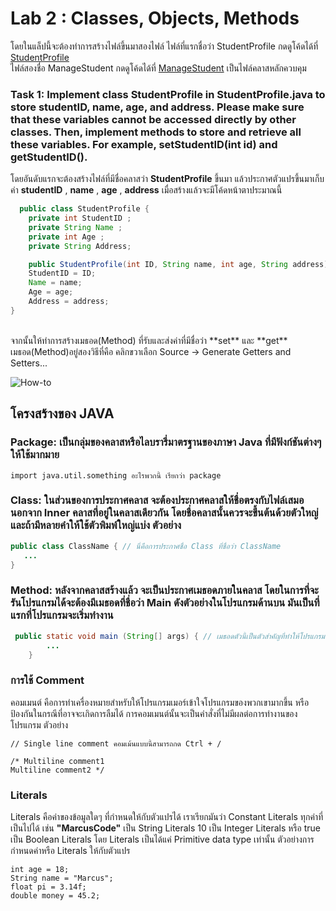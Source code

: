 
# Lab 2 : Classes, Objects, Methods
โดยในแล็ปนี้จะต้องทำการสร้างไฟล์ขึ้นมาสองไฟล์ ไฟล์ที่แรกชื่อว่า StudentProfile กดดูโค้ดได้ที่ [StudentProfile](https://github.com/SunatP/Java/blob/master/Week%202/StudentProfile.java) </br>
ไฟล์สองชื่อ ManageStudent กดดูโค้ดได้ที่ [ManageStudent](https://github.com/SunatP/Java/blob/master/Week%202/ManageStudent.java) เป็นไฟล์คลาสหลักควบคุม </br>

### Task 1: Implement class **StudentProfile** in StudentProfile.java to store **studentID**, **name**, **age**, and **address**. Please make sure that these variables cannot be accessed directly by other classes. Then, implement methods to store and retrieve all these variables. For example, **setStudentID(int id)** and **getStudentID()**. </br>

โดยอันดับแรกจะต้องสร้างไฟล์ที่มีชื่อคลาสว่า **StudentProfile** ขึ้นมา แล้วประกาศตัวแปรขึ้นมาเก็บค่า **studentID** , **name** , **age** , **address** เมื่อสร้างแล้วจะมีโค้ดหน้าตาประมาณนี้

```java
  public class StudentProfile {
    private int StudentID ;
    private String Name ;
    private int Age ;
    private String Address;

    public StudentProfile(int ID, String name, int age, String address){
    StudentID = ID;
    Name = name;
    Age = age;
    Address = address; 
}
```
</br>
จากนั้นให้ทำการสร้างเมธอด(Method) ที่รับและส่งค่าที่มีชื่อว่า **set** และ **get** เมธอด(Method)อยู่สองวิธีที่คือ คลิกขวาเลือก Source -> Generate Getters and Setters...

![How-to](https://i.stack.imgur.com/Ki2JB.png)


## โครงสร้างของ JAVA
### Package: เป็นกลุ่มของคลาสหรือไลบรารี่มาตรฐานของภาษา Java ที่มีฟังก์ชันต่างๆ ให้ใช้มากมาย 
```
import java.util.something อะไรพวกนี้ เรียกว่า package
```
### Class: ในส่วนของการประกาศคลาส จะต้องประกาศคลาสให้ชื่อตรงกับไฟล์เสมอ นอกจาก Inner คลาสที่อยู่ในคลาสเดียวกัน โดยชื่อคลาสนั้นควรจะขึ้นต้นด้วยตัวใหญ่ และถ้ามีหลายคำให้ใช้ตัวพิมพ์ใหญ่แบ่ง ตัวอย่าง
 ```java
 public class ClassName { // นี่คือการประกาศชื่อ Class ที่ชื่อว่า ClassName
    ...
}
```

### Method: หลังจากคลาสสร้างแล้ว จะเป็นประกาศเมธอดภายในคลาส โดยในการที่จะรันโปรแกรมได้จะต้องมีเมธอดที่ชื่อว่า Main ดังตัวอย่างในโปรแกรมด้านบน มันเป็นที่แรกที่โปรแกรมจะเริ่มทำงาน

```java
 public static void main (String[] args) { // เมธอดตัวนี้เป็นตัวสำคัญที่ทำให้โปรแกรมเรารันได้
        ...
    }
```

### การใช้ Comment
คอมเมนต์ คือการทำเครื่องหมายสำหรับให้โปรแกรมเมอร์เข้าใจโปรแกรมของพวกเขามากขึ้น หรือป้องกันในกรณีที่อาจจะเกิดการลืมได้ การคอมเมนต์นั้นจะเป็นคำสั่งที่ไม่มีผลต่อการทำงานของโปรแกรม ตัวอย่าง
```
// Single line comment คอมเม้นแบบนี้สามารถกด Ctrl + /   

/* Multiline comment1
Multiline comment2 */
```

### Literals

Literals คือค่าของข้อมูลใดๆ ที่กำหนดให้กับตัวแปรได้ เราเรียกมันว่า Constant Literals ทุกค่าที่เป็นไปได้ เช่น **"MarcusCode"** เป็น String Literals 10 เป็น Integer Literals หรือ true เป็น Boolean Literals โดย Literals เป็นได้แค่ Primitive data type เท่านั้น ตัวอย่างการกำหนดค่าหรือ Literals ให้กับตัวแปร
```
int age = 18;
String name = "Marcus";
float pi = 3.14f;
double money = 45.2;
```
